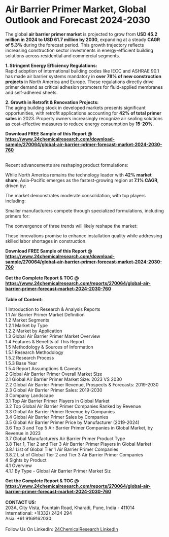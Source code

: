 <h1>Air Barrier Primer Market, Global Outlook and Forecast 2024-2030</h1><p>The global <strong>air barrier primer market</strong> is projected to grow from <strong>USD 45.2 million in 2024 to USD 61.7 million by 2030</strong>, expanding at a steady <strong>CAGR of 5.3%</strong> during the forecast period. This growth trajectory reflects increasing construction sector investments in energy-efficient building solutions across residential and commercial segments.</p><p><strong>1. Stringent Energy Efficiency Regulations:</strong><br>
Rapid adoption of international building codes like IECC and ASHRAE 90.1 has made air barrier systems mandatory in <strong>over 78% of new construction projects</strong> in North America and Europe. These regulations directly drive primer demand as critical adhesion promoters for fluid-applied membranes and self-adhered sheets.</p><p><strong>2. Growth in Retrofit &amp; Renovation Projects:</strong><br>
The aging building stock in developed markets presents significant opportunities, with retrofit applications accounting for <strong>42% of total primer sales</strong> in 2023. Property owners increasingly recognize air sealing solutions as cost-effective measures to reduce energy consumption by <strong>15-20%</strong>.</p><div><b>Download FREE Sample of this Report @ 
            <a href="https://www.24chemicalresearch.com/download-sample/270064/global-air-barrier-primer-forecast-market-2024-2030-760">
            https://www.24chemicalresearch.com/download-sample/270064/global-air-barrier-primer-forecast-market-2024-2030-760</a></b></div><br><p>Recent advancements are reshaping product formulations:</p><p>While North America remains the technology leader with <strong>42% market share</strong>, Asia-Pacific emerges as the fastest-growing region at <strong>7.1% CAGR</strong>, driven by:</p><p>The market demonstrates moderate consolidation, with top players including:</p><p>Smaller manufacturers compete through specialized formulations, including primers for:</p><p>The convergence of three trends will likely reshape the market:</p><p>These innovations promise to enhance installation quality while addressing skilled labor shortages in construction.</p><div><b>Download FREE Sample of this Report @ 
            <a href="https://www.24chemicalresearch.com/download-sample/270064/global-air-barrier-primer-forecast-market-2024-2030-760">
            https://www.24chemicalresearch.com/download-sample/270064/global-air-barrier-primer-forecast-market-2024-2030-760</a></b></div><br><div><b>Get the Complete Report & TOC @ 
            <a href="https://www.24chemicalresearch.com/reports/270064/global-air-barrier-primer-forecast-market-2024-2030-760">
            https://www.24chemicalresearch.com/reports/270064/global-air-barrier-primer-forecast-market-2024-2030-760</a></b></div><br>
            <b>Table of Content:</b><p>1 Introduction to Research & Analysis Reports<br />
    1.1 Air Barrier Primer Market Definition<br />
    1.2 Market Segments<br />
        1.2.1 Market by Type<br />
        1.2.2 Market by Application<br />
    1.3 Global Air Barrier Primer Market Overview<br />
    1.4 Features & Benefits of This Report<br />
    1.5 Methodology & Sources of Information<br />
        1.5.1 Research Methodology<br />
        1.5.2 Research Process<br />
        1.5.3 Base Year<br />
        1.5.4 Report Assumptions & Caveats<br />
2 Global Air Barrier Primer Overall Market Size<br />
    2.1 Global Air Barrier Primer Market Size: 2023 VS 2030<br />
    2.2 Global Air Barrier Primer Revenue, Prospects & Forecasts: 2019-2030<br />
    2.3 Global Air Barrier Primer Sales: 2019-2030<br />
3 Company Landscape<br />
    3.1 Top Air Barrier Primer Players in Global Market<br />
    3.2 Top Global Air Barrier Primer Companies Ranked by Revenue<br />
    3.3 Global Air Barrier Primer Revenue by Companies<br />
    3.4 Global Air Barrier Primer Sales by Companies<br />
    3.5 Global Air Barrier Primer Price by Manufacturer (2019-2024)<br />
    3.6 Top 3 and Top 5 Air Barrier Primer Companies in Global Market, by Revenue in 2023<br />
    3.7 Global Manufacturers Air Barrier Primer Product Type<br />
    3.8 Tier 1, Tier 2 and Tier 3 Air Barrier Primer Players in Global Market<br />
        3.8.1 List of Global Tier 1 Air Barrier Primer Companies<br />
        3.8.2 List of Global Tier 2 and Tier 3 Air Barrier Primer Companies<br />
4 Sights by Product<br />
    4.1 Overview<br />
        4.1.1 By Type - Global Air Barrier Primer Market Siz</p><div><b>Get the Complete Report & TOC @ 
            <a href="https://www.24chemicalresearch.com/reports/270064/global-air-barrier-primer-forecast-market-2024-2030-760">
            https://www.24chemicalresearch.com/reports/270064/global-air-barrier-primer-forecast-market-2024-2030-760</a></b></div><br><b>CONTACT US:</b><br>
            203A, City Vista, Fountain Road, Kharadi, Pune, India - 411014<br>
            International: +1(332) 2424 294<br>
            Asia: +91 9169162030 <br><br>
            Follow Us On LinkedIn: <a href="https://www.linkedin.com/company/24chemicalresearch/">24ChemicalResearch LinkedIn</a>